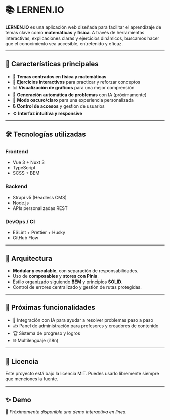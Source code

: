 # 📚 LERNEN.IO

**LERNEN.IO** es una aplicación web diseñada para facilitar el aprendizaje de temas clave como **matemáticas** y **física**. A través de herramientas interactivas, explicaciones claras y ejercicios dinámicos, buscamos hacer que el conocimiento sea accesible, entretenido y eficaz.

---

## 🚀 Características principales

- 🎯 **Temas centrados en física y matemáticas**
- 🧠 **Ejercicios interactivos** para practicar y reforzar conceptos
- 📊 **Visualización de gráficos** para una mejor comprensión
- 🧩 **Generación automática de problemas** con IA (próximamente)
- 🌙 **Modo oscuro/claro** para una experiencia personalizada
- 🔒 **Control de accesos** y gestión de usuarios
- ⚙️ **Interfaz intuitiva y responsive**

---

## 🛠️ Tecnologías utilizadas

### Frontend
- Vue 3 + Nuxt 3
- TypeScript
- SCSS + BEM
  
### Backend
- Strapi v5 (Headless CMS)
- Node.js
- APIs personalizadas REST

### DevOps / CI
- ESLint + Prettier + Husky
- GitHub Flow

---

## 📐 Arquitectura

- **Modular y escalable**, con separación de responsabilidades.
- Uso de **composables** y **stores con Pinia**.
- Estilo organizado siguiendo **BEM** y principios **SOLID**.
- Control de errores centralizado y gestión de rutas protegidas.

---

## 🧪 Próximas funcionalidades

- 🧠 Integración con IA para ayudar a resolver problemas paso a paso
- ✍️ Panel de administración para profesores y creadores de contenido
- 🏆 Sistema de progreso y logros
- 🌐 Multilenguaje (i18n)

---

## 📄 Licencia

Este proyecto está bajo la licencia MIT. Puedes usarlo libremente siempre que menciones la fuente.

---

## ✨ Demo

🚧 *Próximamente disponible una demo interactiva en línea.*

